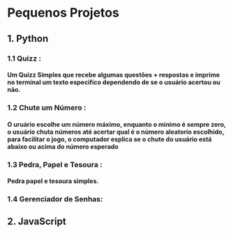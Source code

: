 # Pequenos Projetos

## 1. Python
### 1.1 Quizz :
#### Um Quizz Simples que recebe algumas questões + respostas e imprime no terminal um texto especifico dependendo de se o usuário acertou ou não.
### 1.2 Chute um Número :
#### O uruário escolhe um número máximo, enquanto o minimo é sempre zero, o usuário chuta números até acertar qual é o número aleatorio escolhido, para facilitar o jogo, o computador esplica se o chute do usuário está abaixo ou acima do número esperado
### 1.3 Pedra, Papel e Tesoura :
#### Pedra papel e tesoura simples.
### 1.4 Gerenciador de Senhas:

## 2. JavaScript